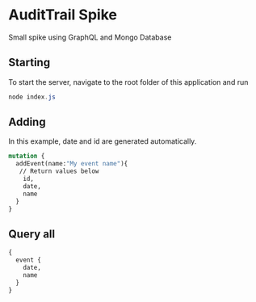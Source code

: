 # AuditTrail Spike

Small spike using GraphQL and Mongo Database

## Starting

To start the server, navigate to the root folder of this application and run

```powershell
node index.js
```

## Adding

In this example, date and id are generated automatically.

```GraphQL
mutation {
  addEvent(name:"My event name"){
   // Return values below
    id,
    date,
    name
  }
}

```

## Query all

```GraphQL
{
  event {
    date,
    name
  }
}
```
